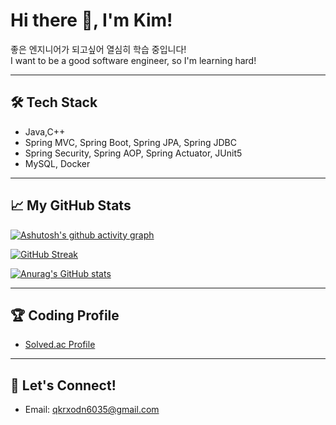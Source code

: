 # Hi there 👋, I'm Kim!

좋은 엔지니어가 되고싶어 열심히 학습 중입니다!  
I want to be a good software engineer, so I'm learning hard!

---

## 🛠️ Tech Stack
- Java,C++
- Spring MVC, Spring Boot, Spring JPA, Spring JDBC
- Spring Security, Spring AOP, Spring Actuator, JUnit5
- MySQL, Docker


---

## 📈 My GitHub Stats
[![Ashutosh's github activity graph](https://github-readme-activity-graph.vercel.app/graph?username=taewoocode&theme=react-dark)](https://github.com/ashutosh00710/github-readme-activity-graph)

[![GitHub Streak](https://github-readme-streak-stats.herokuapp.com/?user=taewoocode&theme=dark)](https://git.io/streak-stats)

[![Anurag's GitHub stats](https://github-readme-stats.vercel.app/api?username=taewoocode&show_icons=true&theme=dark)](https://github.com/anuraghazra/github-readme-stats)

---

## 🏆 Coding Profile
- [Solved.ac Profile](https://solved.ac/qkrxodn6035)

---

## 💬 Let's Connect!
- Email: qkrxodn6035@gmail.com
